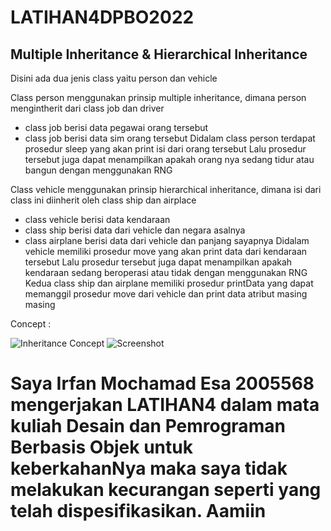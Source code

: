 # LATIHAN4DPBO2022

## Multiple Inheritance & Hierarchical Inheritance

Disini ada dua jenis class yaitu person dan vehicle

Class person menggunakan prinsip multiple inheritance, dimana person mengintherit dari class job dan driver
- class job berisi data pegawai orang tersebut
- class job berisi data sim orang tersebut
Didalam class person terdapat prosedur sleep yang akan print isi dari orang tersebut
Lalu prosedur tersebut juga dapat menampilkan apakah orang nya sedang tidur atau bangun dengan menggunakan RNG

Class vehicle menggunakan prinsip hierarchical inheritance, dimana isi dari class ini diinherit oleh class ship dan airplace
- class vehicle berisi data kendaraan
- class ship berisi data dari vehicle dan negara asalnya
- class airplane berisi data dari vehicle dan panjang sayapnya
Didalam vehicle memiliki prosedur move yang akan print data dari kendaraan tersebut
Lalu prosedur tersebut juga dapat menampilkan apakah kendaraan sedang beroperasi atau tidak dengan menggunakan RNG
Kedua class ship dan airplane memiliki prosedur printData yang dapat memanggil prosedur move dari vehicle dan print data atribut masing masing

Concept :

![Inheritance Concept](https://user-images.githubusercontent.com/72029919/156927060-a589405e-c0d8-4d59-a9af-0058bd7a2c38.png)
![Screenshot](https://user-images.githubusercontent.com/72029919/156927072-53bc7698-7a42-4582-bfa4-1d595234b476.JPG)

# Saya Irfan Mochamad Esa 2005568 mengerjakan LATIHAN4 dalam mata kuliah Desain dan Pemrograman Berbasis Objek untuk keberkahanNya maka saya tidak melakukan kecurangan seperti yang telah dispesifikasikan. Aamiin
